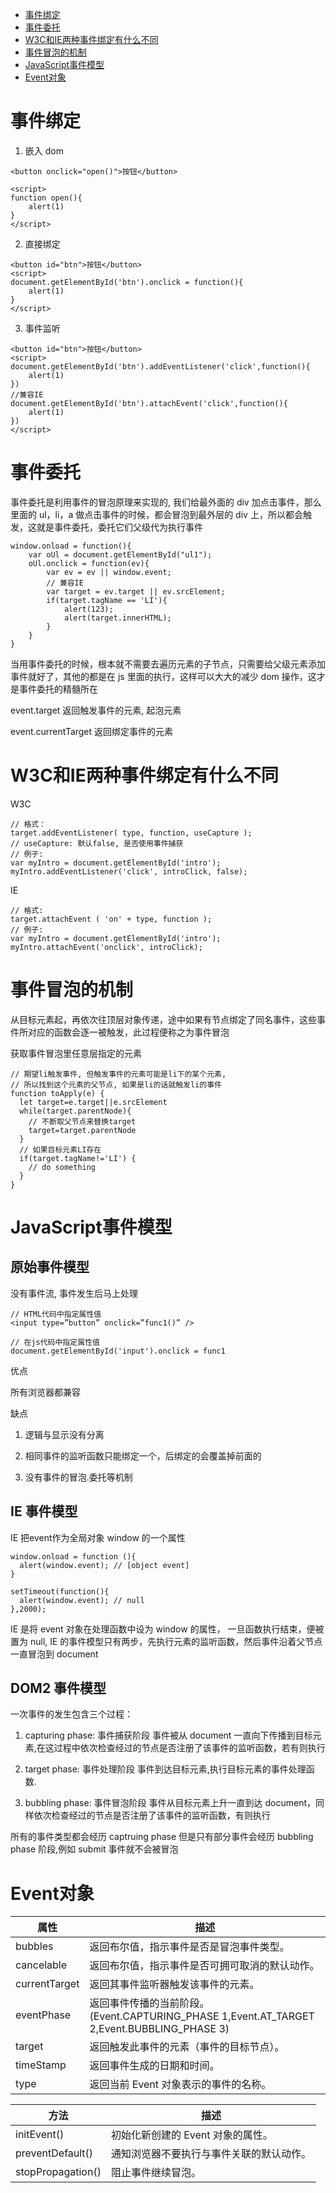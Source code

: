 - <a href="#事件绑定">事件绑定</a>
- <a href="#事件委托">事件委托</a>
- <a href="#W3C和IE两种事件绑定有什么不同">W3C和IE两种事件绑定有什么不同</a>
- <a href="#事件冒泡的机制">事件冒泡的机制</a>
- <a href="#JavaScript事件模型">JavaScript事件模型</a>
- <a href="#Event">Event对象</a>

<a id="事件绑定"></a>
# 事件绑定

1.  嵌入 dom

```
<button onclick="open()">按钮</button>

<script>
function open(){
    alert(1)
}
</script>
```

2.  直接绑定

```
<button id="btn">按钮</button>
<script>
document.getElementById('btn').onclick = function(){
    alert(1)
}
</script>
```

3.  事件监听

```
<button id="btn">按钮</button>
<script>
document.getElementById('btn').addEventListener('click',function(){
    alert(1)
})
//兼容IE
document.getElementById('btn').attachEvent('click',function(){
    alert(1)
})
</script>
```

<a id="事件委托"></a>
# 事件委托

事件委托是利用事件的冒泡原理来实现的, 我们给最外面的 div 加点击事件，那么里面的 ul，li，a 做点击事件的时候，都会冒泡到最外层的 div 上，所以都会触发，这就是事件委托，委托它们父级代为执行事件

```
window.onload = function(){
    var oUl = document.getElementById("ul1");
    oUl.onclick = function(ev){
        var ev = ev || window.event;
        // 兼容IE
        var target = ev.target || ev.srcElement;
        if(target.tagName == 'LI'){
            alert(123);
            alert(target.innerHTML);
        }
    }
}
```

当用事件委托的时候，根本就不需要去遍历元素的子节点，只需要给父级元素添加事件就好了，其他的都是在 js 里面的执行，这样可以大大的减少 dom 操作，这才是事件委托的精髓所在

event.target 返回触发事件的元素, 起泡元素

event.currentTarget 返回绑定事件的元素

<a id="W3C和IE两种事件绑定有什么不同"></a>
# W3C和IE两种事件绑定有什么不同

W3C

```
// 格式：
target.addEventListener( type, function, useCapture );
// useCapture: 默认false, 是否使用事件捕获
// 例子:  
var myIntro = document.getElementById('intro');
myIntro.addEventListener('click', introClick, false);
```

IE

```
// 格式:
target.attachEvent ( 'on' + type, function );  
// 例子:  
var myIntro = document.getElementById('intro');
myIntro.attachEvent('onclick', introClick);
```

<a id="事件冒泡的机制"></a>
# 事件冒泡的机制

从目标元素起，再依次往顶层对象传递，途中如果有节点绑定了同名事件，这些事件所对应的函数会逐一被触发，此过程便称之为事件冒泡

获取事件冒泡里任意层指定的元素

```
// 期望li触发事件, 但触发事件的元素可能是li下的某个元素,
// 所以找到这个元素的父节点, 如果是li的话就触发li的事件
function toApply(e) {
  let target=e.target||e.srcElement
  while(target.parentNode){
    // 不断取父节点来替换target
    target=target.parentNode
  }
  // 如果目标元素LI存在
  if(target.tagName!='LI') {
    // do something
  }
}
```

<a id="JavaScript事件模型"></a>
# JavaScript事件模型

## 原始事件模型

没有事件流, 事件发生后马上处理

```
// HTML代码中指定属性值
<input type=”button” onclick=”func1()” />

// 在js代码中指定属性值
document.getElementById('input').onclick = func1
```

优点

所有浏览器都兼容

缺点

1. 逻辑与显示没有分离

2. 相同事件的监听函数只能绑定一个，后绑定的会覆盖掉前面的

3. 没有事件的冒泡.委托等机制

## IE 事件模型

IE 把event作为全局对象 window 的一个属性

```
window.onload = function (){
  alert(window.event); // [object event]
}

setTimeout(function(){
  alert(window.event); // null
},2000);
```

IE 是将 event 对象在处理函数中设为 window 的属性，
一旦函数执行结束，便被置为 null,
IE 的事件模型只有两步，先执行元素的监听函数，然后事件沿着父节点一直冒泡到 document

## DOM2 事件模型

一次事件的发生包含三个过程：

1. capturing phase: 事件捕获阶段 事件被从 document 一直向下传播到目标元素,在这过程中依次检查经过的节点是否注册了该事件的监听函数，若有则执行

2. target phase: 事件处理阶段 事件到达目标元素,执行目标元素的事件处理函数.

3. bubbling phase: 事件冒泡阶段 事件从目标元素上升一直到达 document，同样依次检查经过的节点是否注册了该事件的监听函数，有则执行

所有的事件类型都会经历 captruing phase 但是只有部分事件会经历 bubbling phase 阶段,例如 submit 事件就不会被冒泡

<a id="Event"></a>
# Event对象

| 属性          | 描述                                                                                       |
| ------------- | ------------------------------------------------------------------------------------------ |
| bubbles       | 返回布尔值，指示事件是否是冒泡事件类型。                                                   |
| cancelable    | 返回布尔值，指示事件是否可拥可取消的默认动作。                                             |
| currentTarget | 返回其事件监听器触发该事件的元素。                                                         |
| eventPhase    | 返回事件传播的当前阶段。(Event.CAPTURING_PHASE 1,Event.AT_TARGET 2,Event.BUBBLING_PHASE 3) |
| target        | 返回触发此事件的元素（事件的目标节点）。                                                   |
| timeStamp     | 返回事件生成的日期和时间。                                                                 |
| type          | 返回当前 Event 对象表示的事件的名称。                                                      |

| 方法              | 描述                                     |
| ----------------- | ---------------------------------------- |
| initEvent()       | 初始化新创建的 Event 对象的属性。        |
| preventDefault()  | 通知浏览器不要执行与事件关联的默认动作。 |
| stopPropagation() | 阻止事件继续冒泡。                       |
